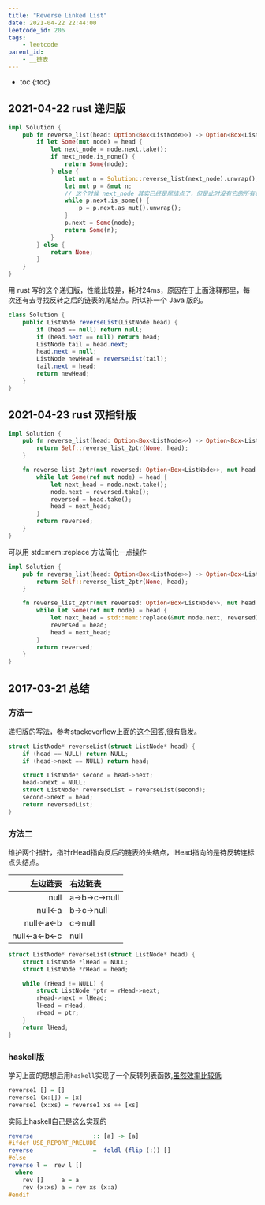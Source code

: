 ```yaml
---
title: "Reverse Linked List"
date: 2021-04-22 22:44:00
leetcode_id: 206
tags:
    - leetcode
parent_id:
    - __链表
---
```


* toc
{:toc}

## 2021-04-22 rust 递归版

```rust
impl Solution {
    pub fn reverse_list(head: Option<Box<ListNode>>) -> Option<Box<ListNode>> {
        if let Some(mut node) = head {
            let next_node = node.next.take();
            if next_node.is_none() {
                return Some(node);
            } else {
                let mut n = Solution::reverse_list(next_node).unwrap();
                let mut p = &mut n;
                // 这个时候 next_node 其实已经是尾结点了，但是此时没有它的所有权了
                while p.next.is_some() {
                    p = p.next.as_mut().unwrap();
                }
                p.next = Some(node);
                return Some(n);
            }
        } else {
            return None;
        }
    }
}
```

用 rust 写的这个递归版，性能比较差，耗时24ms，原因在于上面注释那里，每次还有去寻找反转之后的链表的尾结点。所以补一个 Java 版的。
```java
class Solution {
    public ListNode reverseList(ListNode head) {
        if (head == null) return null;
        if (head.next == null) return head;
        ListNode tail = head.next;
        head.next = null;
        ListNode newHead = reverseList(tail);
        tail.next = head;
        return newHead;
    }
}
```

## 2021-04-23 rust 双指针版
```rust
impl Solution {
    pub fn reverse_list(head: Option<Box<ListNode>>) -> Option<Box<ListNode>> {
        return Self::reverse_list_2ptr(None, head);
    }

    fn reverse_list_2ptr(mut reversed: Option<Box<ListNode>>, mut head: Option<Box<ListNode>>) -> Option<Box<ListNode>> {
        while let Some(ref mut node) = head {
            let next_head = node.next.take();
            node.next = reversed.take();
            reversed = head.take();
            head = next_head;
        }
        return reversed;
    }
}
```

可以用 std::mem::replace 方法简化一点操作

```rust
impl Solution {
    pub fn reverse_list(head: Option<Box<ListNode>>) -> Option<Box<ListNode>> {
        return Self::reverse_list_2ptr(None, head);
    }

    fn reverse_list_2ptr(mut reversed: Option<Box<ListNode>>, mut head: Option<Box<ListNode>>) -> Option<Box<ListNode>> {
        while let Some(ref mut node) = head {
            let next_head = std::mem::replace(&mut node.next, reversed);
            reversed = head;
            head = next_head;
        }
        return reversed;
    }
}
```

## 2017-03-21 总结
### 方法一
递归版的写法，参考stackoverflow上面的[这个回答][st],很有启发。
```c++
struct ListNode* reverseList(struct ListNode* head) {
    if (head == NULL) return NULL;
    if (head->next == NULL) return head;

    struct ListNode* second = head->next;
    head->next = NULL;
    struct ListNode* reversedList = reverseList(second);
    second->next = head;
    return reversedList;
}
```

### 方法二
维护两个指针，指针rHead指向反后的链表的头结点，lHead指向的是待反转连标点头结点。

| 左边链表 | 右边链表 |
| ---: | :--- |
| null | a->b->c->null |
| null<-a | b->c->null |
| null<-a<-b | c->null |
| null<-a<-b<-c | null |

```c++
struct ListNode* reverseList(struct ListNode* head) {
    struct ListNode *lHead = NULL;
    struct ListNode *rHead = head;

    while (rHead != NULL) {
        struct ListNode *ptr = rHead->next;
        rHead->next = lHead;
        lHead = rHead;
        rHead = ptr;
    }
    return lHead;
}
```


### haskell版
学习上面的思想后用`haskell`实现了一个反转列表函数,[虽然效率比较低][reverse]
```haskell
reverse1 [] = []
reverse1 (x:[]) = [x]
reverse1 (x:xs) = reverse1 xs ++ [xs]
```
实际上haskell自己是这么实现的
```haskell
reverse                 :: [a] -> [a]
#ifdef USE_REPORT_PRELUDE
reverse                 =  foldl (flip (:)) []
#else
reverse l =  rev l []
  where
    rev []     a = a
    rev (x:xs) a = rev xs (x:a)
#endif
```





[st]:http://stackoverflow.com/questions/354875/reversing-a-linked-list-in-java-recursively?page=1&tab=votes#tab-top
[reverse]:http://stackoverflow.com/questions/3543399/implement-reverse-in-haskell-that-runs-in-linear-time
